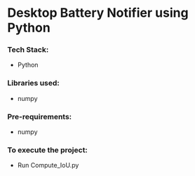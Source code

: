 # Desktop Battery Notifier using Python

### Tech Stack:
+ Python

### Libraries used:
+ numpy

###  Pre-requirements:
+ numpy

### To execute the project:
+ Run Compute_IoU.py
